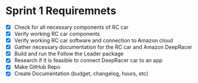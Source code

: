 # Sprint 1 Requiremnets

- [X] Check for all necessary components of RC car
- [X] Verify working RC car components
- [X] Verify working RC car software and connection to Amazon cloud
- [X] Gather necessary documentation for the RC car and Amazon DeepRacer
- [X] Build and run the Follow the Leader package
- [X] Research if it is feasible to connect DeepRacer car to an app
- [X] Make GitHub Repo
- [X] Create Documentation (budget, changelog, hours, etc)